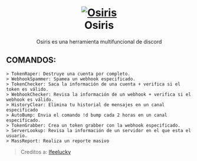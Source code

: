 <h1 align="center">
  <br>
  <a href="https://github.com/zEncrypte/Osiris"><img src="https://i.ibb.co/SXNgdf0/osiriis.png" alt="Osiris"></a>
  <br>
  Osiris
  <br>
</h1>
<p align="center">Osiris es una herramienta multifuncional de discord</p>

## COMANDOS:
```
> TokenRaper: Destruye una cuenta por completo.
> WebhookSpammer: Spamea un webhook especificado.
> TokenChecker: Saca la información de una cuenta + verifica si el token es válido.
> WebhookChecker: Revisa la información de un webhook + verifica si el webhook es válido.
> HistoryClear: Elimina tu historial de mensajes en un canal especificado
> AutoBump: Envia el comando !d bump cada 2 horas en un canal especificado.
> TokenGrabber: Crea un token grabber con la webhook especificado.
> ServerLookup: Revisa la información de un servidor en el que esta el usuario.
> MassReport: Realiza un reporte masivo
```

> Creditos a: [Ifeelucky](https://github.com/ifeelucky)
